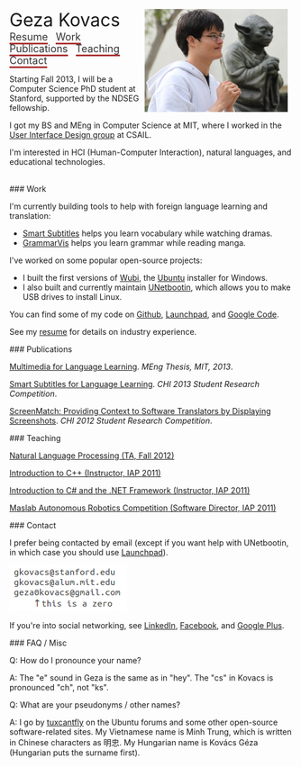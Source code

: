 <style>
.header {
  font-size: 18px;
  vertical-align: middle;
  margin-right: 10px;
  color: #333333;
  text-decoration: none;
  border-bottom: 3px solid #AA3333;
}
</style>

<img src="geza.png" style="float: right; margin-left: 10px; margin-right: 10px"></img>

<div>
<span style="font-size: 32px; vertical-align: middle; margin-right: 30px">Geza Kovacs</span>
<a href="resume.pdf"    class="header">Resume</a>
<a href="#work"         class="header">Work</a>
<a href="#publications" class="header">Publications</a>
<a href="#teaching"     class="header">Teaching</a>
<a href="#contact"      class="header">Contact</a>
</div>

Starting Fall 2013, I will be a Computer Science PhD student at Stanford, supported by the NDSEG fellowship.

I got my BS and MEng in Computer Science at MIT, where I worked in the [User Interface Design group](http://groups.csail.mit.edu/uid/) at CSAIL.

I'm interested in HCI (Human-Computer Interaction), natural languages, and educational technologies.

<br/>

<a name="work"/>
### Work

I'm currently building tools to help with foreign language learning and translation:

* [Smart Subtitles](http://smartsubs.csail.mit.edu) helps you learn vocabulary while watching dramas.
* [GrammarVis](http://grammarvis.csail.mit.edu) helps you learn grammar while reading manga.

I've worked on some popular open-source projects:

* I built the first versions of [Wubi](http://wubi.sourceforge.net/), the [Ubuntu](http://www.ubuntu.com/) installer for Windows.
* I also built and currently maintain [UNetbootin](http://unetbootin.sourceforge.net/), which allows you to make USB drives to install Linux.

You can find some of my code on [Github](http://github.com/gkovacs), [Launchpad](http://launchpad.net/~gezakovacs), and [Google Code](http://code.google.com/u/115256740026582893742/).

See my [resume](resume.pdf) for details on industry experience.

<a name="publications"/>
### Publications

[Multimedia for Language Learning](http://groups.csail.mit.edu/uid/other-pubs/gkovacs-meng-thesis.pdf). *MEng Thesis, MIT, 2013*.

[Smart Subtitles for Language Learning](http://groups.csail.mit.edu/uid/other-pubs/chi2013-smartsubs.pdf). *CHI 2013 Student Research Competition*.

[ScreenMatch: Providing Context to Software Translators by Displaying Screenshots](http://groups.csail.mit.edu/uid/other-pubs/chi2012-screenshots-for-translation-context.pdf). *CHI 2012 Student Research Competition*.

<a name="teaching"/>
### Teaching

[Natural Language Processing (TA, Fall 2012)](http://web.mit.edu/6.863/www/fall2012/)

[Introduction to C++ (Instructor, IAP 2011)](http://ocw.mit.edu/courses/electrical-engineering-and-computer-science/6-096-introduction-to-c-january-iap-2011/)

[Introduction to C# and the .NET Framework (Instructor, IAP 2011)](http://iap-csharp.github.com/)

[Maslab Autonomous Robotics Competition (Software Director, IAP 2011)](http://maslab.mit.edu/2011/wiki/Maslab_2011)

<a name="contact"/>
### Contact

I prefer being contacted by email (except if you want help with UNetbootin, in which case you should use [Launchpad](https://launchpad.net/unetbootin)).

<a href="http://mailhide.recaptcha.net/d?k=01MD79eS6fZEZmWjK6-0Glug==&c=2irEYBIiPVAay_dxdqlOocX4GmD7ssuBeGFr44MUN9I=" target="_blank" onclick="window.open('http://mailhide.recaptcha.net/d?k=01MD79eS6fZEZmWjK6-0Glug==&c=2irEYBIiPVAay_dxdqlOocX4GmD7ssuBeGFr44MUN9I=', '', 'toolbar=0,scrollbars=0,location=0,statusbar=0,menubar=0,resizable=0,width=500,height=300'); return false;"><img src="mail.png" alt="click to reveal mail" title="click to reveal mail" /></a>

If you're into social networking, see [LinkedIn](http://www.linkedin.com/pub/geza-kovacs/10/189/1), [Facebook](http://www.facebook.com/gkovacs), and [Google Plus](https://plus.google.com/115256740026582893742).

<a name="faq"/>
### FAQ / Misc

Q: How do I pronounce your name?

A: The "e" sound in Geza is the same as in "hey". The "cs" in Kovacs is pronounced "ch", not "ks".

Q: What are your pseudonyms / other names?

A: I go by [tuxcantfly](http://ubuntuforums.org/member.php?u=79823) on the Ubuntu forums and some other open-source software-related sites. My Vietnamese name is Minh Trung, which is written in Chinese characters as 明忠. My Hungarian name is Kovács Géza (Hungarian puts the surname first).
